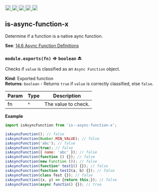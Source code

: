 <a href="https://travis-ci.org/Xotic750/is-async-function-x"
  title="Travis status">
<img
  src="https://travis-ci.org/Xotic750/is-async-function-x.svg?branch=master"
  alt="Travis status" height="18">
</a>
<a href="https://david-dm.org/Xotic750/is-async-function-x"
  title="Dependency status">
<img src="https://david-dm.org/Xotic750/is-async-function-x/status.svg"
  alt="Dependency status" height="18"/>
</a>
<a
  href="https://david-dm.org/Xotic750/is-async-function-x?type=dev"
  title="devDependency status">
<img src="https://david-dm.org/Xotic750/is-async-function-x/dev-status.svg"
  alt="devDependency status" height="18"/>
</a>
<a href="https://badge.fury.io/js/is-async-function-x"
  title="npm version">
<img src="https://badge.fury.io/js/is-async-function-x.svg"
  alt="npm version" height="18">
</a>
<a href="https://www.jsdelivr.com/package/npm/is-async-function-x"
  title="jsDelivr hits">
<img src="https://data.jsdelivr.com/v1/package/npm/is-async-function-x/badge?style=rounded"
  alt="jsDelivr hits" height="18">
</a>

<a name="module_is-async-function-x"></a>

## is-async-function-x

Determine if a function is a native aync function.

**See**: [14.6 Async Function Definitions](https://tc39.github.io/ecma262/#sec-async-function-definitions)  

<a name="exp_module_is-async-function-x--module.exports"></a>

### `module.exports(fn)` ⇒ <code>boolean</code> ⏏

Checks if `value` is classified as an `Async Function` object.

**Kind**: Exported function  
**Returns**: <code>boolean</code> - Returns `true` if `value` is correctly classified,
else `false`.

| Param | Type            | Description         |
| ----- | --------------- | ------------------- |
| fn    | <code>\*</code> | The value to check. |

**Example**

```js
import isAsyncFunction from 'is--async-function-x';

isAsyncFunction(); // false
isAsyncFunction(Number.MIN_VALUE); // false
isAsyncFunction('abc'); // false
isAsyncFunction(true); // false
isAsyncFunction({ name: 'abc' }); // false
isAsyncFunction(function () {}); // false
isAsyncFunction(new Function ()); // false
isAsyncFunction(function* test1() {}); // false
isAsyncFunction(function test2(a, b) {}); // false
isAsyncFunction(class Test {}); // false
isAsyncFunction((x, y) => {return this;}); // false
isAsyncFunction(async functin() {}); // true
```
